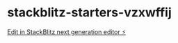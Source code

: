 # stackblitz-starters-vzxwffij

[Edit in StackBlitz next generation editor ⚡️](https://stackblitz.com/~/github.com/Aquaday/stackblitz-starters-vzxwffij)